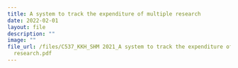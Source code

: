 ```yaml
---
title: A system to track the expenditure of multiple research
date: 2022-02-01
layout: file
description: ""
image: ""
file_url: /files/C537_KKH_SHM 2021_A system to track the expenditure of multiple
  research.pdf
---
```

